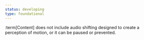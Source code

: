 ```yaml
---
status: developing
type: foundational
---
```


:term[Content] does not include audio shifting designed to create a perception of motion, or it can be paused or prevented.
